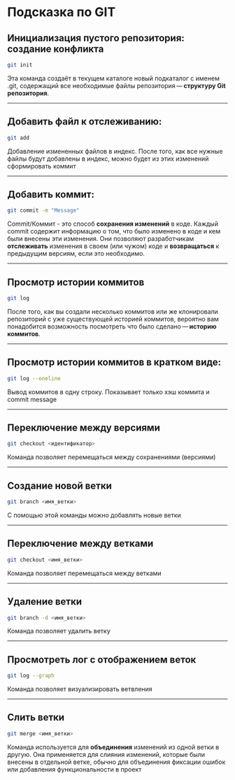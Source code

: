 # Подсказка по GIT

## Инициализация пустого репозитория: создание конфликта
```sh
git init
```
Эта команда создаёт в текущем каталоге новый подкаталог с именем .git, содержащий все необходимые файлы репозитория — **структуру Git репозитория**.
***
## Добавить файл к отслеживанию:
```sh
git add
```
Добавление измененных файлов в индекс. После того, как все нужные файлы будут добавлены в индекс, можно будет из этих изменений сформировать коммит
***
## Добавить коммит:
```sh
git commit -m "Message"
```
Commit/Коммит - это способ **сохранения изменений** в коде. Каждый commit содержит информацию о том, что было изменено в коде и кем были внесены эти изменения. Они позволяют разработчикам **отслеживать** изменения в своем (или чужом) коде и **возвращаться** к предыдущим версиям, если это необходимо.
***
## Просмотр истории коммитов
```sh
git log
```
После того, как вы создали несколько коммитов или же клонировали репозиторий с уже существующей историей коммитов, вероятно вам понадобится возможность посмотреть что было сделано — **историю коммитов**.
***
## Просмотр истории коммитов в кратком виде:
```sh
git log --oneline
```
Вывод коммитов в одну строку. Показывает только хэш коммита и commit message
***
## Переключение между версиями 
```sh
git checkout <идентификатор>
```
Команда позволяет перемещаться между сохранениями (версиями)
***
## Создание новой ветки 
```sh
git branch <имя_ветки>
```
C помощью этой команды можно добавлять новые ветки
***
## Переключение между ветками 
```sh
git checkout <имя_ветки>
```
Команда позволяет перемещаться между ветками
***
## Удаление ветки 
```sh
git branch -d <имя_ветки>
```
Команда позволяет удалить ветку
***
## Просмотреть лог с отображением веток
```sh
git log --graph
```
Команда позволяет визуализировать ветвления
***
## Слить ветки 
```sh
git merge <имя_ветки>
```
Команда используется для **объединения** изменений из одной ветки в другую. Она применяется для слияния изменений, которые были внесены в отдельной ветке, обычно для объединения фиксации ошибок или добавления функциональности в проект